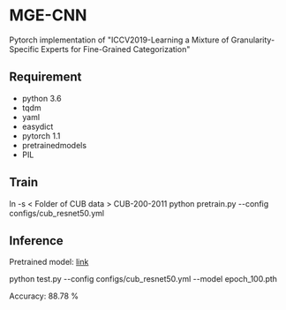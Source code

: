 # MGE-CNN

Pytorch implementation of "ICCV2019-Learning a Mixture of Granularity-Specific Experts for Fine-Grained Categorization"

## Requirement
   - python 3.6
   - tqdm
   - yaml
   - easydict
   - pytorch 1.1
   - pretrainedmodels
   - PIL



## Train
ln -s < Folder of CUB data > CUB-200-2011
python pretrain.py --config configs/cub_resnet50.yml 

## Inference
Pretrained model: [link](https://drive.google.com/file/d/1JS8tI0gnBIW-tT97DjL1Rc2kJmorrhM2/view?usp=sharing)

python test.py --config configs/cub_resnet50.yml --model epoch_100.pth

Accuracy: 88.78 %








